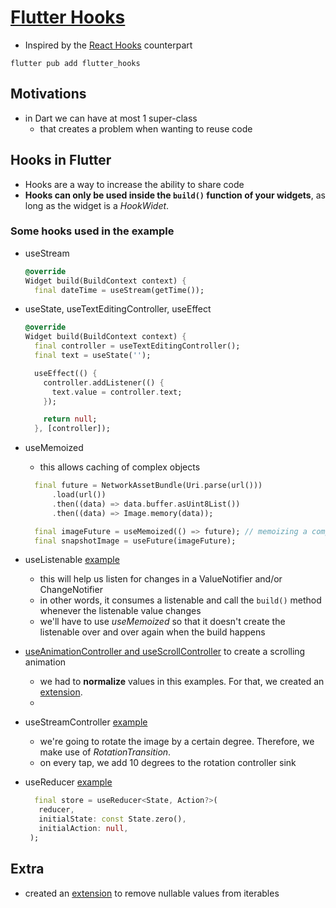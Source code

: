 
# [Flutter Hooks](https://pub.dev/packages/flutter_hooks)

- Inspired by the [React Hooks](https://dev.to/dan_abramov/making-sense-of-react-hooks-2eib) counterpart

```
flutter pub add flutter_hooks
```

## Motivations

- in Dart we can have at most 1 super-class
  - that creates a problem when wanting to reuse code

## Hooks in Flutter
- Hooks are a way to increase the ability to share code
- **Hooks can only be used inside the `build()` function of your widgets**, as long as the widget is a _HookWidet_.


### Some hooks used in the example

- useStream
  ```dart
  @override
  Widget build(BuildContext context) {
    final dateTime = useStream(getTime());
  ```
- useState, useTextEditingController, useEffect
  ```dart
  @override
  Widget build(BuildContext context) {
    final controller = useTextEditingController();
    final text = useState('');

    useEffect(() {
      controller.addListener(() {
        text.value = controller.text;
      });

      return null;
    }, [controller]);
  ```
- useMemoized
  - this allows caching of complex objects
  ```dart
    final future = NetworkAssetBundle(Uri.parse(url()))
        .load(url())
        .then((data) => data.buffer.asUint8List())
        .then((data) => Image.memory(data));

    final imageFuture = useMemoized(() => future); // memoizing a complex obj
    final snapshotImage = useFuture(imageFuture);
  ```
- useListenable [example](lib/flutter_hooks/use_listenable_example.dart)
  - this will help us listen for changes in a ValueNotifier and/or ChangeNotifier
  - in other words, it consumes a listenable and call the `build()` method whenever the listenable value changes
  - we'll have to use _useMemoized_ so that it doesn't create the listenable over and over again when the build happens
    
- [useAnimationController and useScrollController](lib/flutter_hooks/scrolling_example.dart) to create a scrolling animation
  - we had to **normalize** values in this examples. For that, we created an [extension](lib/flutter_hooks/extensions/normalize_extension.dart).
  - 

- useStreamController [example](lib/flutter_hooks/use_stream_controller_example.dart)
  - we're going to rotate the image by a certain degree. Therefore, we make use of _RotationTransition_.
  - on every tap, we add 10 degrees to the rotation controller sink

- useReducer [example](lib/flutter_hooks/use_reducer_example.dart)
   ```dart
     final store = useReducer<State, Action?>(
      reducer,
      initialState: const State.zero(),
      initialAction: null,
    );
    ```

## Extra

- created an [extension](lib/flutter_hooks/compact_map_extension.dart) to remove nullable values from iterables